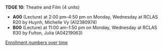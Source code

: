 **TDGE 10**: Theatre and Film (4 units)

- **A00** (Lecture) at 2:00 pm–4:50 pm on Monday, Wednesday at RCLAS R20 by Huynh, Michelle Vy (A12380974)
- **B00** (Lecture) at 11:00 am–1:50 pm on Monday, Wednesday at RCLAS R30 by Fulton, Julia (A04219063)

[Enrollment numbers over time](./TDGE10.tsv)
